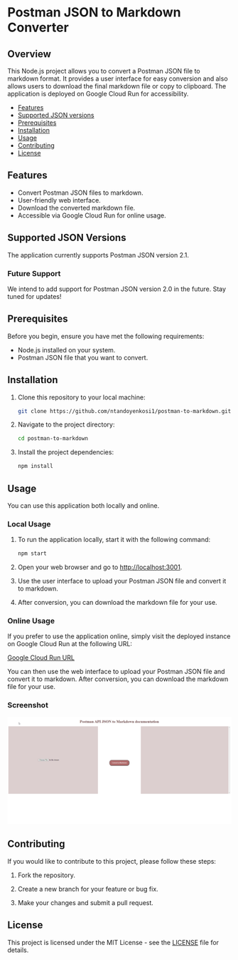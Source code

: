 # Postman JSON to Markdown Converter

## Overview

This Node.js project allows you to convert a Postman JSON file to markdown format. It provides a user interface for easy conversion and also allows users to download the final markdown file or copy to clipboard. The application is deployed on Google Cloud Run for accessibility.

- [Features](#features)
- [Supported JSON versions](#supported-json-versions)
- [Prerequisites](#prerequisites)
- [Installation](#installation)
- [Usage](#usage)
- [Contributing](#contributing)
- [License](#license)
## Features

- Convert Postman JSON files to markdown.
- User-friendly web interface.
- Download the converted markdown file.
- Accessible via Google Cloud Run for online usage.

## Supported JSON Versions

The application currently supports Postman JSON version 2.1.

### Future Support

We intend to add support for Postman JSON version 2.0 in the future. Stay tuned for updates!

## Prerequisites

Before you begin, ensure you have met the following requirements:

- Node.js installed on your system.
- Postman JSON file that you want to convert.

## Installation

1. Clone this repository to your local machine:

   ```bash
   git clone https://github.com/ntandoyenkosi1/postman-to-markdown.git
   ```

2. Navigate to the project directory:

   ```bash
   cd postman-to-markdown
   ```

3. Install the project dependencies:

   ```bash
   npm install
   ```


## Usage

You can use this application both locally and online.

### Local Usage

1. To run the application locally, start it with the following command:

   ```bash
   npm start
   ```

2. Open your web browser and go to [http://localhost:3001](http://localhost:3001).

3. Use the user interface to upload your Postman JSON file and convert it to markdown.

4. After conversion, you can download the markdown file for your use.

### Online Usage

If you prefer to use the application online, simply visit the deployed instance on Google Cloud Run at the following URL:

[Google Cloud Run URL](https://postman-to-markdown-cck37mrz7a-ue.a.run.app/)

You can then use the web interface to upload your Postman JSON file and convert it to markdown. After conversion, you can download the markdown file for your use.

### Screenshot

![Screenshot](./public/img/screenshot.png)


## Contributing

If you would like to contribute to this project, please follow these steps:

1. Fork the repository.

2. Create a new branch for your feature or bug fix.

3. Make your changes and submit a pull request.

## License

This project is licensed under the MIT License - see the [LICENSE](LICENSE) file for details.